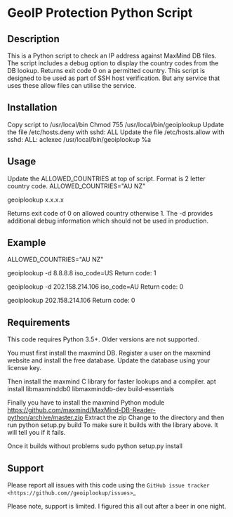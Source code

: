 GeoIP Protection Python Script
==========================================

Description
-----------

This is a Python script to check an IP address against MaxMind DB files. The script 
includes a debug option to display the country codes from the DB lookup. Returns exit 
code 0 on a permitted country. This script is designed to be used as part of SSH host
verification. But any service that uses these allow files can utilise the service.

Installation
------------

Copy script to /usr/local/bin
Chmod 755 /usr/local/bin/geoiplookup
Update the file /etc/hosts.deny with sshd: ALL
Update the file /etc/hosts.allow with sshd: ALL: aclexec /usr/local/bin/geoiplookup %a

Usage
-----

Update the ALLOWED_COUNTRIES at top of script. Format is 2 letter country code. 
ALLOWED_COUNTRIES="AU NZ"

geoiplookup x.x.x.x

Returns exit code of 0 on allowed country otherwise 1. The -d provides additional debug 
information which should not be used in production.

Example
-------

ALLOWED_COUNTRIES="AU NZ"

geoiplookup -d 8.8.8.8
iso_code=US
Return code: 1

geoiplookup -d 202.158.214.106
iso_code=AU
Return code: 0

geoiplookup 202.158.214.106
Return code: 0

Requirements
------------

This code requires Python 3.5+. Older versions are not supported.

You must first install the maxmind DB. Register a user on the maxmind 
website and install the free database. Update the database using your license key.

Then install the maxmind C library for faster lookups and a compiler. 
apt install libmaxminddb0 libmaxminddb-dev build-essentials

Finally you have to install the maxmind Python module
https://github.com/maxmind/MaxMind-DB-Reader-python/archive/master.zip
Extract the zip
Change to the directory and then run
python setup.py build
To make sure it builds with the library above. It will tell you if it fails.

Once it builds without problems
sudo python setup.py install

Support
-------

Please report all issues with this code using the `GitHub issue tracker
<https://github.com//geoiplookup/issues>`_

Please note, support is limited. I figured this all out after a beer in one night.
